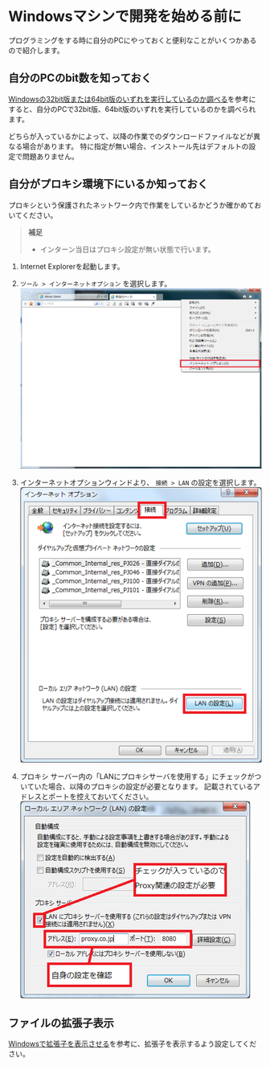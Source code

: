 # Windowsマシンで開発を始める前に

プログラミングをする時に自分のPCにやっておくと便利なことがいくつかあるので紹介します。

## 自分のPCのbit数を知っておく

[Windowsの32bit版または64bit版のいずれを実行しているのか調べる](http://windows.microsoft.com/ja-jp/windows7/find-out-32-or-64-bit)を参考にすると、自分のPCで32bit版、64bit版のいずれを実行しているのかを調べられます。

どちらが入っているかによって、以降の作業でのダウンロードファイルなどが異なる場合があります。
特に指定が無い場合、インストール先はデフォルトの設定で問題ありません。

## 自分がプロキシ環境下にいるか知っておく

プロキシという保護されたネットワーク内で作業をしているかどうか確かめておいてください。

> **補足**
> * インターン当日はプロキシ設定が無い状態で行います。

1. Internet Explorerを起動します。
1. `ツール > インターネットオプション` を選択します。
![自身のプロキシ設定確認1](image/proxy_setting1.png)

1. インターネットオプションウィンドより、 `接続 > LAN` の設定を選択します。
![自身のプロキシ設定確認2](image/proxy_setting2.png)

1. プロキシ サーバー内の「LANにプロキシサーバを使用する」にチェックがついていた場合、以降のプロキシの設定が必要となります。
記載されているアドレスとポートを控えておいてください。
![自身のプロキシ設定確認3](image/proxy_setting3.png)

## ファイルの拡張子表示

[Windowsで拡張子を表示させる](https://www.microsoft.com/ja-jp/atlife/tips/archive/windows/tips/252.aspx)を参考に、拡張子を表示するよう設定してください。
